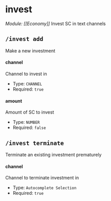 # invest
*Module: [[Economy]]*
Invest SC in text channels
## `/invest add`
Make a new investment
#### channel
Channel to invest in
- Type: `CHANNEL`
- Required: `true`
#### amount
Amount of SC to invest
- Type: `NUMBER`
- Required: `false`
## `/invest terminate`
Terminate an existing investment prematurely
#### channel
Channel to terminate investment in
- Type: `Autocomplete Selection`
- Required: `true`